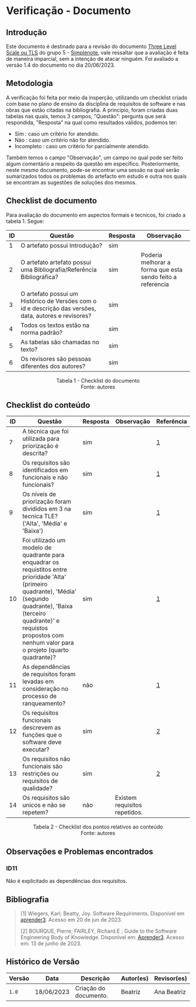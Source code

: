 # Verificação - Documento

## Introdução

Este documento é destinado para a revisão do documento [Three Level Scale ou TLS](https://requisitos-de-software.github.io/2023.1-Simplenote/elicitacao/Prioriza%C3%A7%C3%A3o/ThreeLevelScale/) do grupo 5 - [Simplenote](https://github.com/Requisitos-de-Software/2023.1-Simplenote), vale ressaltar que a avaliação é feita de maneira imparcial, sem a intenção de atacar ninguém. Foi avaliado a versão 1.4 do documento no dia 20/06/2023.

## Metodologia

A verificação foi feita por meio da insperção, utilizando um checklist criado com base no plano de ensino da disciplina de requisitos de software e nas obras que estão citadas na bibliografia. A principio, foram criadas duas tabelas nas quais, temos 3 campos, "Questão": pergunta que será respondida, "Resposta" na qual como resultados válidos, podemos ter:

- Sim : caso um critério for atendido.
- Não : caso um critério não for atendido.
- Incompleto : caso um critério for parcialmente atendido.

Também temos o campo "Observação", um campo no qual pode ser feito algum comentário a respeito da questão em específico. Posteriormente, neste mesmo documento, pode-se encontrar uma sessão na qual serão sumarizados todos os problemas do artefacto em estudo e outra nos quais se encontram as sugestões de soluções dos mesmos.

## Checklist de documento
Para avaliação do documento em aspectos formais e tecnicos, foi criado a tabela 1. Segue:

|ID|Questão|Resposta|Observação|
|--|-------|--------|----------|
|1|O artefato possui Introdução?                                                                                |   sim     |          |
|2|O artefato artefato possui uma Bibliografia/Referência Bibliográfica?                                        |   sim     | Poderia melhorar a forma que esta sendo feito a referencia         |
|3|O artefato possui um Histórico de Versões com o id e descrição das versões, data, autores e revisores?       |   sim     |          |
|4|Todos os textos estão na norma padrão?                                                                       |   sim     |          |
|5|As tabelas são chamadas no texto?                                                                            |   sim     |          |
|6|Os revisores são pessoas diferentes dos autores?                                                             |   sim     |          |

<p align="center"> Tabela 1 - Checklist do documento <br> Fonte: autores </p>

## Checklist do conteúdo

| ID  | Questão | Resposta | Observação | Referência |
| --- | ------- | -------- | ---------- | ------------ |
| 7   | A técnica que foi utilizada para priorização é descrita?                                    | sim 	  |              | [1](#ancora1)  |
| 8   | Os requisitos são identificados em funcionais e não funcionais?                             | sim 	  |              | [1](#ancora1)  |
| 9   | Os níveis de priorização foram divididos em 3 na tecnica TLE? ('Alta', 'Média' e 'Baixa')   | sim 	  |              | [1](#ancora1)  |
| 10   | Foi utilizado um modelo de quadrante para enquadrar os requistitos entre prioridade 'Alta' (primeiro quadrante), 'Média' (segundo quadrante), 'Baixa (terceiro quadrante)' e requistos propostos com nenhum valor para o projeto (quarto quadrante)?               | sim 	  |              | [1](#ancora1) |
| 11   | As dependências de requisitos foram levadas em consideração no processo de ranqueamento?   | não 	  |              | [1](#ancora1) |
| 12   | Os requisitos funcionais descrevem as funções que o software deve executar?                | sim 	  |              | [2](#ancora2) |
| 13   | Os requisitos não funcionais são restrições ou requisitos de qualidade?                    | sim 	  |              | [2](#ancora2) |
| 14   | Os requisitos são unicos e não se repetem?                                                 | não 	  | Existem requisitos repetidos.             | |

<p align="center"> Tabela 2 - Checklist dos pontos relativos ao conteúdo <br> Fonte: autores </p>

## Observações e Problemas encontrados

### ID11

Não é explicitado as dependências dos requisitos.

## Bibliografia

> [1] Wiegers, Karl; Beatty, Joy. Software Requiriments. Disponível em [aprender3](https://aprender3.unb.br/pluginfile.php/2523072/mod_resource/content/2/PriorizaA%CC%83%C2%A7A%CC%83%C2%A3o%20de%20Req.pdf). Acesso em 20 de jun de 2023.
>
> [2] BOURQUE, Pierre; FAIRLEY, Richard.E ; Guide to the Software Engineering Body of Knowledge. Disponível em: [Aprender3](https://aprender3.unb.br/pluginfile.php/2523020/mod_resource/content/1/SWEBOKv3.pdf). Acesso em: 13 de junho de 2023.

## Histórico de Versão

| Versão | Data       | Descrição             | Autor(es) | Revisor(es)        |
| ------ | ---------- | --------------------- | --------- | ------------------ |
| `1.0`  | 18/06/2023 | Criação do documento. | Beatriz   | Ana Beatriz            |
